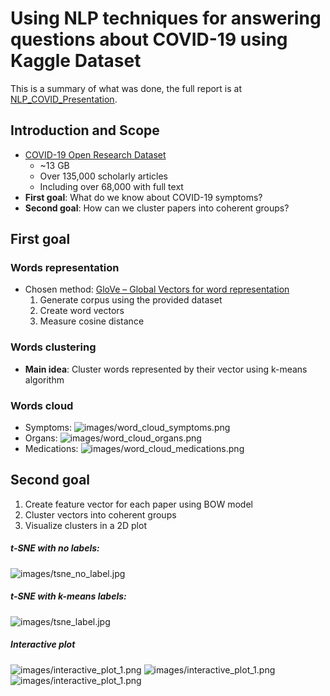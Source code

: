 # Using NLP techniques for answering questions about COVID-19 using Kaggle Dataset
This is a summary of what was done, the full report is at [NLP_COVID_Presentation](NLP_COVID_Presentation.pptx).

## Introduction and Scope
- [COVID-19 Open Research Dataset](https://www.kaggle.com/allen-institute-for-ai/CORD-19-research-challenge)
    - ~13 GB
    - Over 135,000 scholarly articles
    - Including over 68,000 with full text
- **First goal**: What do we know about COVID-19 symptoms?
- **Second goal**: How can we cluster papers into coherent groups?

## First goal
### Words representation
- Chosen method: [GloVe – Global Vectors for word representation](https://www.aclweb.org/anthology/D14-1162/)
    1. Generate corpus using the provided dataset
    2. Create word vectors
    3. Measure cosine distance

### Words clustering
- __Main idea__: Cluster words represented by their vector using k-means algorithm

### Words cloud
- Symptoms:
![images/word_cloud_symptoms.png](images/word_cloud_symptoms.png)
- Organs:
![images/word_cloud_organs.png](images/word_cloud_organs.png)
- Medications:
![images/word_cloud_medications.png](images/word_cloud_medications.png)

## Second goal
1. Create feature vector for each paper using BOW model
2. Cluster vectors into coherent groups
3. Visualize clusters in a 2D plot

##### t-SNE with no labels:
![images/tsne_no_label.jpg](images/tsne_no_label.jpg)

##### t-SNE with k-means labels:
![images/tsne_label.jpg](images/tsne_label.jpg)

##### Interactive plot
![images/interactive_plot_1.png](images/interactive_plot_1.png)
![images/interactive_plot_1.png](images/interactive_plot_2.png)
![images/interactive_plot_1.png](images/interactive_plot_3.png)

